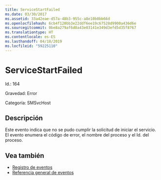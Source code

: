 ```yaml
---
title: ServiceStartFailed
ms.date: 03/30/2017
ms.assetid: 33a42eae-d57a-48b3-955c-a8e10b0bb66d
ms.openlocfilehash: 6cb4f120bb3e22ddf6ee19c67528d9900a436d6e
ms.sourcegitcommit: 0be8a279af6d8a43e03141e349d3efd5d35f8767
ms.translationtype: HT
ms.contentlocale: es-ES
ms.lasthandoff: 04/18/2019
ms.locfileid: "59225110"
---
```

# <a name="servicestartfailed"></a>ServiceStartFailed
Id.: 164  
  
 Gravedad: Error  
  
 Categoría: SMSvcHost  
  
## <a name="description"></a>Descripción  
 Este evento indica que no se pudo cumplir la solicitud de iniciar el servicio. El evento enumera el código de error, el nombre del proceso y el Id. del proceso.  
  
## <a name="see-also"></a>Vea también

- [Registro de eventos](../../../../../docs/framework/wcf/diagnostics/event-logging/index.md)
- [Referencia general de eventos](../../../../../docs/framework/wcf/diagnostics/event-logging/events-general-reference.md)
